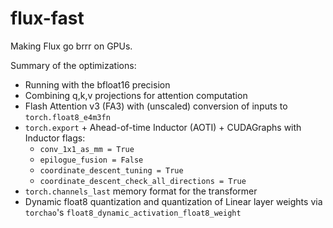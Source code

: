 # flux-fast
Making Flux go brrr on GPUs.

Summary of the optimizations:
* Running with the bfloat16 precision
* Combining q,k,v projections for attention computation
* Flash Attention v3 (FA3) with (unscaled) conversion of inputs to `torch.float8_e4m3fn`
* `torch.export` + Ahead-of-time Inductor (AOTI) + CUDAGraphs with Inductor flags:
    * `conv_1x1_as_mm = True`
    * `epilogue_fusion = False`
    * `coordinate_descent_tuning = True`
    * `coordinate_descent_check_all_directions = True`
* `torch.channels_last` memory format for the transformer
* Dynamic float8 quantization and quantization of Linear layer weights via `torchao`'s `float8_dynamic_activation_float8_weight`
